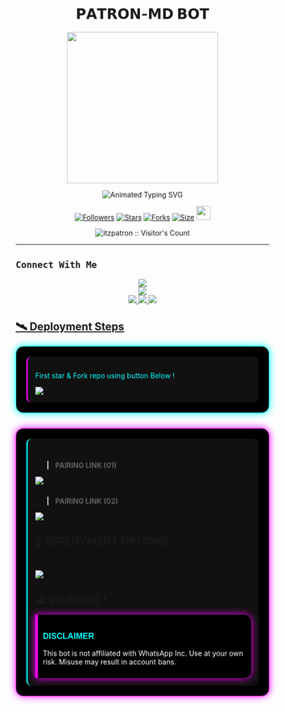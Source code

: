 <h1 align="center">𝗣𝗔𝗧𝗥𝗢𝗡-𝗠𝗗 𝗕𝗢𝗧<br></h1>
<p align="center">
<img src="https://files.catbox.moe/e71nan.png" height="300" />
</p>

<p align="center">
  <img src="https://readme-typing-svg.demolab.com?font=Orbitron&weight=600&size=25&duration=4000&pause=1000&color=00F7FF&center=true&vCenter=true&width=500&lines=ULTIMATE+WHATSAPP+BOT;MULTI-DEVICE+SUPPORT;POWERED+BY+BAILEYS;FAST++SECURE++RELIABLE" alt="Animated Typing SVG" />
</p>

<div align="center">
  <a href="https://github.com/Itzpatron/followers"><img title="Followers" src="https://img.shields.io/github/followers/Itzpatron?color=EB5406&style=for-the-badge&logo=github&logoColor=white"></a>
  <a href="https://github.com/Itzpatron/PATRON-MD2/stargazers/"><img title="Stars" src="https://img.shields.io/github/stars/Itzpatron/PATRON-MD2?color=FFCE44&style=for-the-badge&logo=reverbnation&logoColor=white"></a>
  <a href="https://github.com/Itzpatron/PATRON-MD2/network/members"><img title="Forks" src="https://img.shields.io/github/forks/Itzpatron/PATRON-MD2?color=FF007F&style=for-the-badge&logo=git&logoColor=white"></a>
  <a href="https://github.com/Itzpatron/PATRON-MD2/"><img title="Size" src="https://img.shields.io/github/repo-size/Itzpatron/PATRON-MD2?style=for-the-badge&color=FFFF33&logo=docusign&logoColor=white"></a>
  <a href="https://github.com/Itzpatron/PATRON-MD2/graphs/commit-activity"><img height="28" src="https://img.shields.io/badge/Maintained%3F-yes-green.svg?style=for-the-badge&logo=gitpod&logoColor=white"></a>
</div>

<p align="center"><img src="https://profile-counter.glitch.me/{PATRON-MD2}/count.svg" alt="itzpatron :: Visitor's Count" /></p>

-------

## ```Connect With Me```
<p align="center">
<a href="https://www.youtube.com/@Itzpatron1"><img src="https://img.shields.io/badge/YouTube-ff0000?style=for-the-badge&logo=youtube&logoColor=ff000000&link=https://www.youtube.com/@Itzpatron1" /><br>
<a href="https://whatsapp.com/channel/0029Val0s0rIt5rsIDPCoD2q"><img src="https://img.shields.io/badge/WhatsApp Channel-25D366?style=for-the-badge&logo=whatsapp&logoColor=white&link=https://whatsapp.com/channel/0029Val0s0rIt5rsIDPCoD2q" /><br>
<a href="https://t.me/patrontechhub"><img src="https://img.shields.io/badge/Telegram-00FFFF?style=for-the-badge&logo=telegram&logoColor=white" />
<a href="https://chat.whatsapp.com/ERHm3TkwmvVL9c2Ac7p9Zf"><img src="https://img.shields.io/badge/Support Group-25D366?style=for-the-badge&logo=whatsapp&logoColor=white" />
<a href="https://www.instagram.com/justt.patron?igsh=MzNlNGNkZWQ4Mg=="><img src="https://img.shields.io/badge/Instagram-A020F0?style=for-the-badge&logo=instagram&logoColor=white" />
</p>

## 🛰️ Deployment Steps

<div style="background: #000000; border: 1px solid #00ffff; border-radius: 15px; padding: 20px; box-shadow: 0 0 15px #00ffff; margin-bottom: 30px;">
    
<div style="background: #111111; padding: 15px; border-radius: 10px; border-left: 3px solid #ff00ff;">
  <p style="color: #00ffff;">First star & Fork repo using button Below !</p>
  <a href='https://github.com/Itzpatron/PATRON-MD2/fork' target="_blank">
    <img src='https://img.shields.io/badge/FORK_REPOSITORY-008000?style=for-the-badge&logo=github&logoColor=white&labelColor=000000'/>
  </a>
</div>

</div>


<div style="background: #000000; border: 1px solid #ff00ff; border-radius: 15px; padding: 20px; box-shadow: 0 0 15px #ff00ff; margin-bottom: 30px;">
  
<div style="background: #111111; padding: 15px; border-radius: 10px; border-left: 3px solid #00ffff;">
  
--- 
> **PAIRING LINK (01)**
  <a href='https://botportal-two.vercel.app' target="_blank">
    <img src='https://img.shields.io/badge/PAIR_CODE_1-00FFFF?style=for-the-badge&logo=matrix&logoColor=white&labelColor=000000'/>
  </a></br>
  
  <div style="height: 10px;"></div>
  
> **PAIRiNG LINK (02)**
  <a href='https://botportal-two.vercel.app' target="_blank">
    <img src='https://img.shields.io/badge/PAIR_CODE_2-FF00FF?style=for-the-badge&logo=matrix&logoColor=white&labelColor=000000'/>
  </a>

## 📡 DEPLOYMENT OPTIONS

```Click the link below to see diffrent deployment methods```

<a href='https://botportal-two.vercel.app' target="_blank">
    <img src='https://img.shields.io/badge/DEPLOYMENT-FF00FF?style=for-the-badge&logo=matrix&logoColor=white&labelColor=000000'/>
  </a>

## ⚠️ WARNING !

<div style="background-color: #000000; border-left: 5px solid #ff00ff; padding: 10px; border-radius: 0 15px 15px 0; box-shadow: 0 0 15px #ff00ff;">
  <h3 style="color: #00ffff; font-family: 'Orbitron', sans-serif;">DISCLAIMER</h3>
  <p style="color: #ffffff;">This bot is not affiliated with WhatsApp Inc. Use at your own risk. Misuse may result in account bans.</p>
</div>



